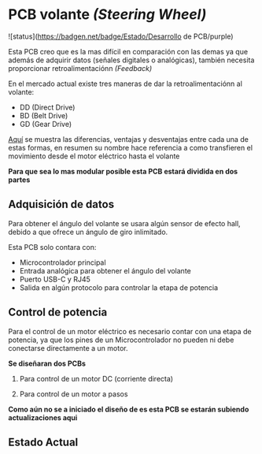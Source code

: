 # PCB volante _(Steering Wheel)_

![status](https://badgen.net/badge/Estado/Desarrollo de PCB/purple)

Esta PCB creo que es la mas difícil en comparación con las demas ya que además de 
adquirir datos (señales digitales o analógicas), también necesita proporcionar 
retroalimentaciónn _(Feedback)_

En el mercado actual existe tres maneras de dar la retroalimentaciónn al volante:

- DD (Direct Drive)
- BD (Belt Drive)
- GD (Gear Drive)

[Aquí](https://kommandotech.com/guides/direct-vs-belt-vs-gear-drive/)
se muestra las diferencias, ventajas y desventajas entre cada una de estas formas,
en resumen su nombre hace referencia a como transfieren el movimiento desde el 
motor eléctrico hasta el volante

**Para que sea lo mas modular posible esta PCB estará dividida en dos partes**

## Adquisición de datos
Para obtener el ángulo del volante se usara algún sensor de efecto hall, debido a 
que ofrece un ángulo de giro inlimitado.

Esta PCB solo contara con:

- Microcontrolador principal
- Entrada analógica para obtener el ángulo del volante
- Puerto USB-C y RJ45
- Salida en algún protocolo para controlar la etapa de potencia

## Control de potencia
Para el control de un motor eléctrico es necesario contar con una etapa de potencia,
ya que los pines de un Microcontrolador no pueden ni debe conectarse directamente a un
motor.

**Se diseñaran dos PCBs**

1. Para control de un motor DC (corriente directa)

2. Para control de un motor a pasos

**Como aún no se a iniciado el diseño de es esta PCB se estarán subiendo actualizaciones
aqui**

## Estado Actual


